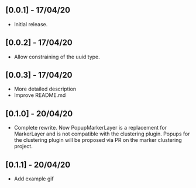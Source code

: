 ## [0.0.1] - 17/04/20

* Initial release.

## [0.0.2] - 17/04/20

* Allow constraining of the uuid type.

## [0.0.3] - 17/04/20

* More detailed description
* Improve README.md

## [0.1.0] - 20/04/20

* Complete rewrite. Now PopupMarkerLayer is a replacement for MarkerLayer and
  is not compatible with the clustering plugin. Popups for the clustering plugin
  will be proposed via PR on the marker clustering project.

## [0.1.1] - 20/04/20

* Add example gif
